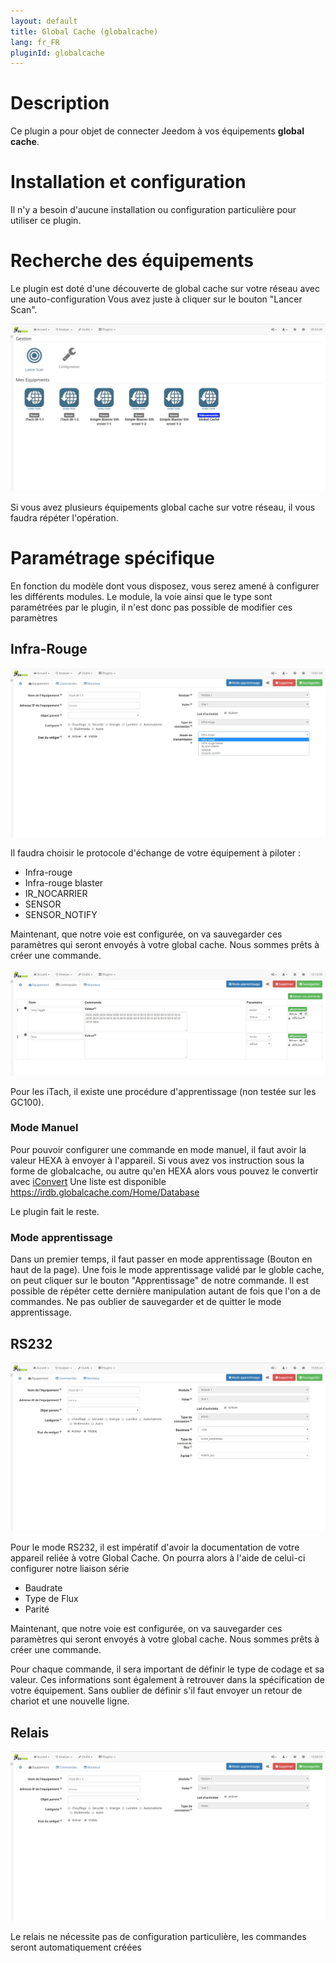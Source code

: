 ```yaml
---
layout: default
title: Global Cache (globalcache)
lang: fr_FR
pluginId: globalcache
---
```


Description
====
Ce plugin a pour objet de connecter Jeedom à vos équipements __global cache__.

Installation et configuration
====
Il n'y a besoin d'aucune installation ou configuration particulière pour utiliser ce plugin.

Recherche des équipements
====

Le plugin est doté d'une découverte de global cache sur votre réseau avec une auto-configuration
Vous avez juste à cliquer sur le bouton "Lancer Scan".

![introduction01](../images/globalcache_screenshot_configuration.jpg)

Si vous avez plusieurs équipements global cache sur votre réseau, il vous faudra répéter l'opération.

Paramétrage spécifique
====
En fonction du modèle dont vous disposez, vous serez amené à configurer les différents modules.
Le module, la voie ainsi que le type sont paramétrées par le plugin, il n'est donc pas possible de modifier ces paramètres

Infra-Rouge
----

![introduction01](../images/globalcache_screenshot_ParameterIR.jpg)

Il faudra choisir le protocole d'échange de votre équipement à piloter :
* Infra-rouge
* Infra-rouge blaster
* IR_NOCARRIER
* SENSOR
* SENSOR_NOTIFY

Maintenant, que notre voie est configurée, on va sauvegarder ces paramètres qui seront envoyés à votre global cache.
Nous sommes prêts à créer une commande.

![introduction01](../images/CreationCommandeIR.jpg)

Pour les iTach, il existe une procédure d'apprentissage (non testée sur les GC100).

### Mode Manuel

Pour pouvoir configurer une commande en mode manuel, il faut avoir la valeur HEXA à envoyer à l'appareil.
Si vous avez vos instruction sous la forme de globalcache, ou autre qu'en HEXA alors vous pouvez le convertir avec [iConvert](https://www.globalcache.com/files/software/iConvert.zip)
Une liste est disponible https://irdb.globalcache.com/Home/Database

Le plugin fait le reste.

### Mode apprentissage

Dans un premier temps, il faut passer en mode apprentissage (Bouton en haut de la page).
Une fois le mode apprentissage validé par le globle cache, on peut cliquer sur le bouton "Apprentissage" de notre commande.
Il est possible de répéter cette dernière manipulation autant de fois que l'on a de commandes.
Ne pas oublier de sauvegarder et de quitter le mode apprentissage.

RS232
----

![introduction01](../images/globalcache_screenshot_ParameterSerial.jpg)

Pour le mode RS232, il est impératif d'avoir la documentation de votre appareil reliée à votre Global Cache.
On pourra alors à l'aide de celui-ci configurer notre liaison série
* Baudrate
* Type de Flux
* Parité

Maintenant, que notre voie est configurée, on va sauvegarder ces paramètres qui seront envoyés à votre global cache.
Nous sommes prêts à créer une commande.

Pour chaque commande, il sera important de définir le type de codage et sa valeur.
Ces informations sont également à retrouver dans la spécification de votre équipement.
Sans oublier de définir s'il faut envoyer un retour de chariot et une nouvelle ligne.

Relais
----

![introduction01](../images/globalcache_screenshot_ParameterRelais.jpg)

Le relais ne nécessite pas de configuration particulière, les commandes seront automatiquement créées
